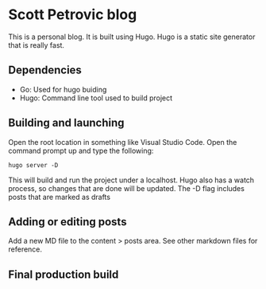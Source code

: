 # Scott Petrovic blog

This is a personal blog. It is built using Hugo. Hugo is a static site generator that is really fast.

## Dependencies

- Go: Used for hugo buiding
- Hugo: Command line tool used to build project

## Building and launching

Open the root location in something like Visual Studio Code. Open the command prompt up and type the following:

    hugo server -D

This will build and run the project under a localhost. Hugo also has a watch process, so changes that are done will be updated. The -D flag includes posts that are marked as drafts

## Adding or editing posts

Add a new MD file to the content > posts area. See other markdown files for reference.

## Final production build
